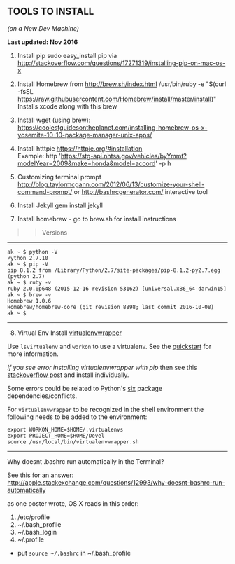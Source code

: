 ## TOOLS TO INSTALL 
*(on a New Dev Machine)*

**Last updated: Nov 2016**

1. Install pip
sudo easy_install pip  via http://stackoverflow.com/questions/17271319/installing-pip-on-mac-os-x 

2. Install Homebrew from http://brew.sh/index.html 
/usr/bin/ruby -e "$(curl -fsSL https://raw.githubusercontent.com/Homebrew/install/master/install)"
Installs xcode along with this brew



3. Install wget (using brew): https://coolestguidesontheplanet.com/installing-homebrew-os-x-yosemite-10-10-package-manager-unix-apps/ 

4. Install htttpie  https://httpie.org/#installation  
Example: 
http 'https://stg-api.nhtsa.gov/vehicles/byYmmt?modelYear=2009&make=honda&model=accord' -p h


5. Customizing terminal prompt http://blog.taylormcgann.com/2012/06/13/customize-your-shell-command-prompt/  or
http://bashrcgenerator.com/  interactive tool

6. Install Jekyll
gem install jekyll

7. Install homebrew - go to brew.sh for install instructions



>> Versions 

----
```
ak ~ $ python -V
Python 2.7.10
ak ~ $ pip -V
pip 8.1.2 from /Library/Python/2.7/site-packages/pip-8.1.2-py2.7.egg (python 2.7)
ak ~ $ ruby -v
ruby 2.0.0p648 (2015-12-16 revision 53162) [universal.x86_64-darwin15]
ak ~ $ brew -v
Homebrew 1.0.6
Homebrew/homebrew-core (git revision 8898; last commit 2016-10-08)
ak ~ $
```
----


8. Virtual Env
Install [virtualenvwrapper](http://virtualenvwrapper.readthedocs.io/en/latest/install.html)

Use `lsvirtualenv` and 	`workon` to use a virtualenv. See the [quickstart](http://virtualenvwrapper.readthedocs.io/en/latest/install.html#quick-start) for more information.

_If you see error installing virtualenvwrapper with pip_ then see this [stackoverflow post](http://stackoverflow.com/questions/32086631/cant-install-virtualenvwrapper-on-osx-10-11-el-capitan) and install individually.

Some errors could be related to Python's [six](https://pythonhosted.org/six/) package dependencies/conflicts.

For `virtualenvwrapper` to be recognized in the shell environment the following needs to be added to the environment:

```
export WORKON_HOME=$HOME/.virtualenvs
export PROJECT_HOME=$HOME/Devel
source /usr/local/bin/virtualenvwrapper.sh
```

---

Why doesnt .bashrc run automatically in the Terminal?

See this for an answer: <http://apple.stackexchange.com/questions/12993/why-doesnt-bashrc-run-automatically>

as one poster wrote, OS X reads in this order:

1. /etc/profile
2. ~/.bash_profile
3. ~/.bash_login
4. ~/.profile

- put `source ~/.bashrc` in ~/.bash_profile

